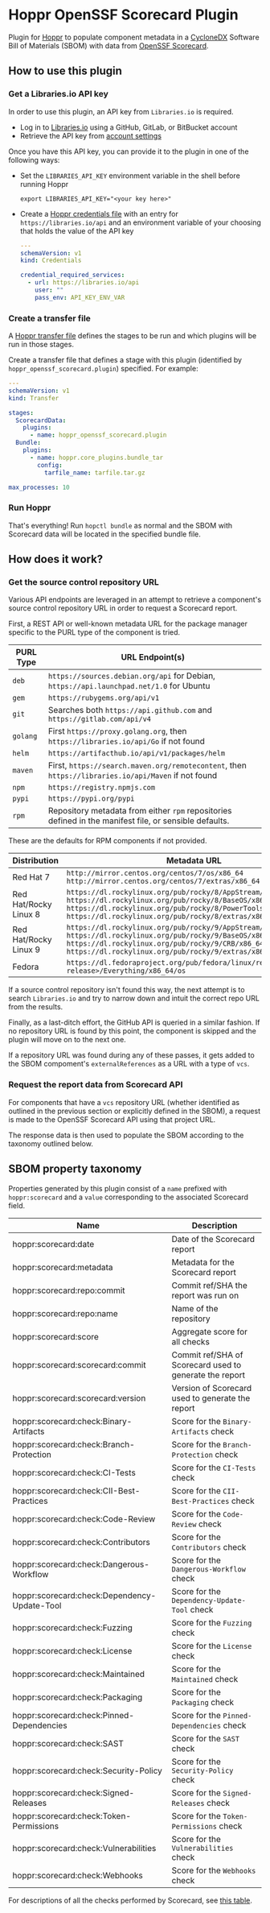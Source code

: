 # Hoppr OpenSSF Scorecard Plugin

Plugin for [Hoppr](https://hoppr.dev) to populate component metadata in a [CycloneDX](https://cyclonedx.org) Software Bill of Materials (SBOM) with data from [OpenSSF Scorecard](https://securityscorecards.dev).

## How to use this plugin

### Get a Libraries.io API key

In order to use this plugin, an API key from `Libraries.io` is required.

- Log in to [Libraries.io](https://libraries.io) using a GitHub, GitLab, or BitBucket account
- Retrieve the API key from [account settings](https://libraries.io/account)

Once you have this API key, you can provide it to the plugin in one of the following ways:

- Set the `LIBRARIES_API_KEY` environment variable in the shell before running Hoppr

    ```shell
    export LIBRARIES_API_KEY="<your key here>"
    ```

- Create a [Hoppr credentials file](https://hoppr.dev/docs/using-hoppr/tutorials/processing-101#credentials) with an entry for `https://libraries.io/api` and an environment variable of your choosing that holds the value of the API key

    ```yaml
    ---
    schemaVersion: v1
    kind: Credentials

    credential_required_services:
      - url: https://libraries.io/api
        user: ""
        pass_env: API_KEY_ENV_VAR
    ```

### Create a transfer file

A [Hoppr transfer file](https://hoppr.dev/docs/using-hoppr/tutorials/processing-101#transfers) defines the stages to be run and which plugins will be run in those stages.

Create a transfer file that defines a stage with this plugin (identified by `hoppr_openssf_scorecard.plugin`) specified. For example:

```yaml
---
schemaVersion: v1
kind: Transfer

stages:
  ScorecardData:
    plugins:
      - name: hoppr_openssf_scorecard.plugin
  Bundle:
    plugins:
      - name: hoppr.core_plugins.bundle_tar
        config:
          tarfile_name: tarfile.tar.gz

max_processes: 10
```

### Run Hoppr

That's everything! Run `hopctl bundle` as normal and the SBOM with Scorecard data will be located in the specified bundle file.

## How does it work?

### Get the source control repository URL

Various API endpoints are leveraged in an attempt to retrieve a component's source control repository URL in order to request a Scorecard report.

First, a REST API or well-known metadata URL for the package manager specific to the PURL type of the component is tried.

| PURL Type | URL Endpoint(s)                                                                                        |
| --------- | ------------------------------------------------------------------------------------------------------ |
| `deb`     | `https://sources.debian.org/api` for Debian, `https://api.launchpad.net/1.0` for Ubuntu                |
| `gem`     | `https://rubygems.org/api/v1`                                                                          |
| `git`     | Searches both `https://api.github.com` and `https://gitlab.com/api/v4`                                 |
| `golang`  | First `https://proxy.golang.org`, then `https://libraries.io/api/Go` if not found |
| `helm`    | `https://artifacthub.io/api/v1/packages/helm`                                                          |
| `maven`   | First, `https://search.maven.org/remotecontent`, then `https://libraries.io/api/Maven` if not found                                                               |
| `npm`     | `https://registry.npmjs.com`                                                                           |
| `pypi`    | `https://pypi.org/pypi`                                                                                |
| `rpm`     | Repository metadata from either `rpm` repositories defined in the manifest file, or sensible defaults. |

These are the defaults for RPM components if not provided.

| Distribution          | Metadata URL                                                                                                                                                                                                                                        |
| --------------------- | --------------------------------------------------------------------------------------------------------------------------------------------------------------------------------------------------------------------------------------------------- |
| Red Hat 7             | `http://mirror.centos.org/centos/7/os/x86_64`<br>`http://mirror.centos.org/centos/7/extras/x86_64`                                                                                                                                                  |
| Red Hat/Rocky Linux 8 | `https://dl.rockylinux.org/pub/rocky/8/AppStream/x86_64/os`<br>`https://dl.rockylinux.org/pub/rocky/8/BaseOS/x86_64/os`<br>`https://dl.rockylinux.org/pub/rocky/8/PowerTools/x86_64/os`<br>`https://dl.rockylinux.org/pub/rocky/8/extras/x86_64/os` |
| Red Hat/Rocky Linux 9 | `https://dl.rockylinux.org/pub/rocky/9/AppStream/x86_64/os`<br>`https://dl.rockylinux.org/pub/rocky/9/BaseOS/x86_64/os`<br>`https://dl.rockylinux.org/pub/rocky/9/CRB/x86_64/os`<br>`https://dl.rockylinux.org/pub/rocky/9/extras/x86_64/os`        |
| Fedora                | `https://dl.fedoraproject.org/pub/fedora/linux/releases/<Fedora release>/Everything/x86_64/os`                                                                                                                                                      |

If a source control repository isn't found this way, the next attempt is to search `Libraries.io` and try to narrow down and intuit the correct repo URL from the results.

Finally, as a last-ditch effort, the GitHub API is queried in a similar fashion. If no repository URL is found by this point, the component is skipped and the plugin will move on to the next one.

If a repository URL was found during any of these passes, it gets added to the SBOM compoment's `externalReferences` as a URL with a type of `vcs`.

### Request the report data from Scorecard API

For components that have a `vcs` repository URL (whether identified as outlined in the previous section or explicitly defined in the SBOM), a request is made to the OpenSSF Scorecard API using that project URL.

The response data is then used to populate the SBOM according to the taxonomy outlined below.

## SBOM property taxonomy

Properties generated by this plugin consist of a `name` prefixed with `hoppr:scorecard` and a `value` corresponding to the associated Scorecard field.

| Name                                         | Description                                             |
| -------------------------------------------- | ------------------------------------------------------- |
| hoppr:scorecard:date                         | Date of the Scorecard report                            |
| hoppr:scorecard:metadata                     | Metadata for the Scorecard report                       |
| hoppr:scorecard:repo:commit                  | Commit ref/SHA the report was run on                    |
| hoppr:scorecard:repo:name                    | Name of the repository                                  |
| hoppr:scorecard:score                        | Aggregate score for all checks                          |
| hoppr:scorecard:scorecard:commit             | Commit ref/SHA of Scorecard used to generate the report |
| hoppr:scorecard:scorecard:version            | Version of Scorecard used to generate the report        |
| hoppr:scorecard:check:Binary-Artifacts       | Score for the `Binary-Artifacts` check                  |
| hoppr:scorecard:check:Branch-Protection      | Score for the `Branch-Protection` check                 |
| hoppr:scorecard:check:CI-Tests               | Score for the `CI-Tests` check                          |
| hoppr:scorecard:check:CII-Best-Practices     | Score for the `CII-Best-Practices` check                |
| hoppr:scorecard:check:Code-Review            | Score for the `Code-Review` check                       |
| hoppr:scorecard:check:Contributors           | Score for the `Contributors` check                      |
| hoppr:scorecard:check:Dangerous-Workflow     | Score for the `Dangerous-Workflow` check                |
| hoppr:scorecard:check:Dependency-Update-Tool | Score for the `Dependency-Update-Tool` check            |
| hoppr:scorecard:check:Fuzzing                | Score for the `Fuzzing` check                           |
| hoppr:scorecard:check:License                | Score for the `License` check                           |
| hoppr:scorecard:check:Maintained             | Score for the `Maintained` check                        |
| hoppr:scorecard:check:Packaging              | Score for the `Packaging` check                         |
| hoppr:scorecard:check:Pinned-Dependencies    | Score for the `Pinned-Dependencies` check               |
| hoppr:scorecard:check:SAST                   | Score for the `SAST` check                              |
| hoppr:scorecard:check:Security-Policy        | Score for the `Security-Policy` check                   |
| hoppr:scorecard:check:Signed-Releases        | Score for the `Signed-Releases` check                   |
| hoppr:scorecard:check:Token-Permissions      | Score for the `Token-Permissions` check                 |
| hoppr:scorecard:check:Vulnerabilities        | Score for the `Vulnerabilities` check                   |
| hoppr:scorecard:check:Webhooks               | Score for the `Webhooks` check                          |

For descriptions of all the checks performed by Scorecard, see [this table](https://github.com/ossf/scorecard#scorecard-checks).
